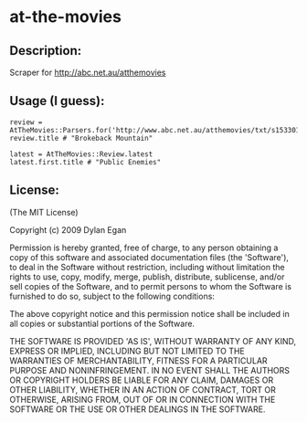 # at-the-movies

## Description:

Scraper for http://abc.net.au/atthemovies

## Usage (I guess):

    review = AtTheMovies::Parsers.for('http://www.abc.net.au/atthemovies/txt/s1533013.htm')
    review.title # "Brokeback Mountain"
    
    latest = AtTheMovies::Review.latest
    latest.first.title # "Public Enemies"

## License:

(The MIT License)

Copyright (c) 2009 Dylan Egan

Permission is hereby granted, free of charge, to any person obtaining a copy of
this software and associated documentation files (the 'Software'), to deal in
the Software without restriction, including without limitation the rights to use,
copy, modify, merge, publish, distribute, sublicense, and/or sell copies of the
Software, and to permit persons to whom the Software is furnished to do so, subject to the following conditions:

The above copyright notice and this permission notice shall be included in all copies or substantial portions of the Software.

THE SOFTWARE IS PROVIDED 'AS IS', WITHOUT WARRANTY OF ANY KIND, EXPRESS OR IMPLIED,
INCLUDING BUT NOT LIMITED TO THE WARRANTIES OF MERCHANTABILITY, FITNESS FOR A PARTICULAR
PURPOSE AND NONINFRINGEMENT. IN NO EVENT SHALL THE AUTHORS OR COPYRIGHT HOLDERS BE
LIABLE FOR ANY CLAIM, DAMAGES OR OTHER LIABILITY, WHETHER IN AN ACTION OF CONTRACT,
TORT OR OTHERWISE, ARISING FROM, OUT OF OR IN CONNECTION WITH THE SOFTWARE OR THE USE OR OTHER DEALINGS IN THE SOFTWARE.
